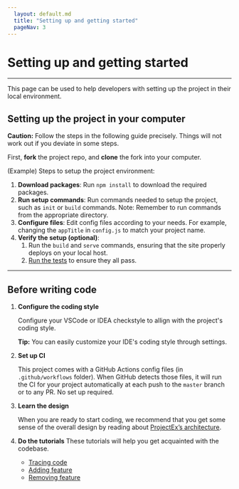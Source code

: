 ```yaml
---
  layout: default.md
  title: "Setting up and getting started"
  pageNav: 3
---
```


# Setting up and getting started

<!-- * Table of Contents -->
<page-nav-print />

--------------------------------------------------------------------------------------------------------------------

<box type="tip">
This page can be used to help developers with setting up the project in their local environment.
</box>

## Setting up the project in your computer

<box type="warning" seamless>

**Caution:**
Follow the steps in the following guide precisely. Things will not work out if you deviate in some steps.
</box>

First, **fork** the project repo, and **clone** the fork into your computer.

(Example) Steps to setup the project environment:
1. **Download packages**: Run `npm install` to download the required packages.
1. **Run setup commands**: Run commands needed to setup the project, such as `init` or `build` commands.
   <box type="warning" seamless>
   Note: Remember to run commands from the appropriate directory.
   </box>
1. **Configure files**: Edit config files according to your needs. For example, changing the `appTitle` in `config.js` to match your project name.
1. **Verify the setup (optional)**:
   1. Run the `build` and `serve` commands, ensuring that the site properly deploys on your local host.
   1. [Run the tests](Testing.md) to ensure they all pass.

--------------------------------------------------------------------------------------------------------------------

## Before writing code

1. **Configure the coding style**

   Configure your VSCode or IDEA checkstyle to allign with the project's coding style.

   <box type="tip" seamless>

   **Tip:**
   You can easily customize your IDE's coding style through settings.
   </box>

1. **Set up CI**

   This project comes with a GitHub Actions config files (in `.github/workflows` folder). When GitHub detects those files, it will run the CI for your project automatically at each push to the `master` branch or to any PR. No set up required.

1. **Learn the design**

   When you are ready to start coding, we recommend that you get some sense of the overall design by reading about [ProjectEx’s architecture](DeveloperGuide.md#architecture).

1. **Do the tutorials**
   These tutorials will help you get acquainted with the codebase.

   * [Tracing code](tutorials/TracingCode.md)
   * [Adding feature](tutorials/AddingFeature.md)
   * [Removing feature](tutorials/RemovingFeature.md)
